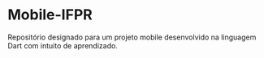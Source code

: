# Mobile-IFPR
Repositório designado para um projeto mobile desenvolvido na linguagem Dart com intuito de aprendizado.

